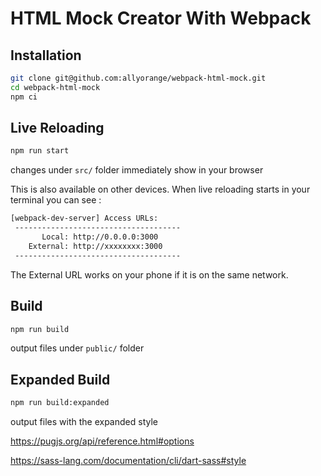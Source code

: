 # HTML Mock Creator With Webpack

## Installation

```bash
git clone git@github.com:allyorange/webpack-html-mock.git
cd webpack-html-mock
npm ci
```

## Live Reloading

```bash
npm run start
```

changes under `src/` folder immediately show in your browser

This is also available on other devices. When live reloading starts in your terminal you can see :

```bash
[webpack-dev-server] Access URLs:
 -------------------------------------
       Local: http://0.0.0.0:3000
    External: http://xxxxxxxx:3000
 -------------------------------------
```

The External URL works on your phone if it is on the same network.

## Build

```bash
npm run build
```

output files under `public/` folder

## Expanded Build

```bash
npm run build:expanded
```

output files with the expanded style

https://pugjs.org/api/reference.html#options

https://sass-lang.com/documentation/cli/dart-sass#style
